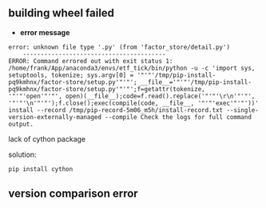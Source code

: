 ## building wheel failed

- __error message__

```
error: unknown file type '.py' (from 'factor_store/detail.py')
    ----------------------------------------
ERROR: Command errored out with exit status 1: /home/frank/App/anaconda3/envs/etf_tick/bin/python -u -c 'import sys, setuptools, tokenize; sys.argv[0] = '"'"'/tmp/pip-install-pq9kmhnx/factor-store/setup.py'"'"'; __file__='"'"'/tmp/pip-install-pq9kmhnx/factor-store/setup.py'"'"';f=getattr(tokenize, '"'"'open'"'"', open)(__file__);code=f.read().replace('"'"'\r\n'"'"', '"'"'\n'"'"');f.close();exec(compile(code, __file__, '"'"'exec'"'"'))' install --record /tmp/pip-record-5m06_m5h/install-record.txt --single-version-externally-managed --compile Check the logs for full command output.

```

lack of cython package 

solution:

```
pip install cython
```



## version comparison error 